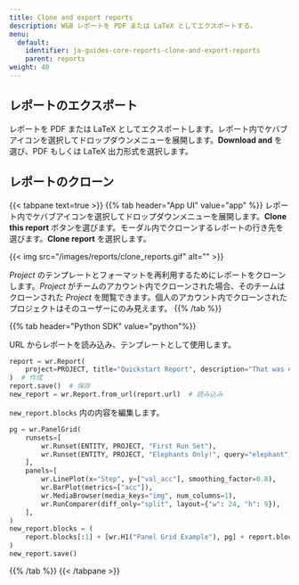 ```yaml
---
title: Clone and export reports
description: W&B レポートを PDF または LaTeX としてエクスポートする。
menu:
  default:
    identifier: ja-guides-core-reports-clone-and-export-reports
    parent: reports
weight: 40
---
```


## レポートのエクスポート

レポートを PDF または LaTeX としてエクスポートします。レポート内でケバブアイコンを選択してドロップダウンメニューを展開します。**Download and** を選び、PDF もしくは LaTeX 出力形式を選択します。

## レポートのクローン

{{< tabpane text=true >}}
{{% tab header="App UI" value="app" %}}
レポート内でケバブアイコンを選択してドロップダウンメニューを展開します。**Clone this report** ボタンを選びます。モーダル内でクローンするレポートの行き先を選びます。**Clone report** を選択します。

{{< img src="/images/reports/clone_reports.gif" alt="" >}}

_Project_ のテンプレートとフォーマットを再利用するためにレポートをクローンします。_Project_ がチームのアカウント内でクローンされた場合、そのチームはクローンされた _Project_ を閲覧できます。個人のアカウント内でクローンされたプロジェクトはそのユーザーにのみ見えます。
{{% /tab %}}

{{% tab header="Python SDK" value="python"%}}



URL からレポートを読み込み、テンプレートとして使用します。

```python
report = wr.Report(
    project=PROJECT, title="Quickstart Report", description="That was easy!"
)  # 作成
report.save()  # 保存
new_report = wr.Report.from_url(report.url)  # 読み込み
```

`new_report.blocks` 内の内容を編集します。

```python
pg = wr.PanelGrid(
    runsets=[
        wr.Runset(ENTITY, PROJECT, "First Run Set"),
        wr.Runset(ENTITY, PROJECT, "Elephants Only!", query="elephant"),
    ],
    panels=[
        wr.LinePlot(x="Step", y=["val_acc"], smoothing_factor=0.8),
        wr.BarPlot(metrics=["acc"]),
        wr.MediaBrowser(media_keys="img", num_columns=1),
        wr.RunComparer(diff_only="split", layout={"w": 24, "h": 9}),
    ],
)
new_report.blocks = (
    report.blocks[:1] + [wr.H1("Panel Grid Example"), pg] + report.blocks[1:]
)
new_report.save()
```
{{% /tab %}}
{{< /tabpane >}}